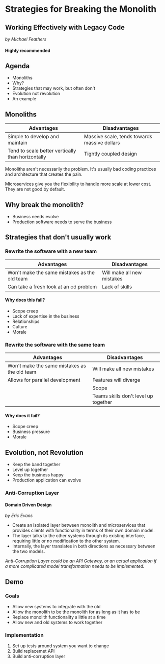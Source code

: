 # Strategies for Breaking the Monolith

## Working Effectively with Legacy Code
*by Michael Feathers*
#### Highly recommended

## Agenda
* Monoliths
* Why?
* Strategies that may work, but often don't
* Evolution not revolution
* An example

## Monoliths

| Advantages | Disadvantages|
|---|---|
| Simple to develop and maintain | Massive scale, tends towards massive dollars|
| Tend to scale better vertically than horizontally | Tightly coupled design|

Monoliths aren't necessarily the problem. It's usually bad coding practices and architecture that creates the pain.

Microservices give you the flexibility to handle more scale at lower cost. They are not good by default.

## Why break the monolith?

* Business needs evolve
* Production software needs to serve the business

## Strategies that don't usually work

### Rewrite the software with a new team

| Advantages | Disadvantages |
|---|---|
| Won't make the same mistakes as the old team | Will make all new mistakes |
| Can take a fresh look at an od problem | Lack of skills |

#### Why does this fail?

* Scope creep
* Lack of expertise in the business
* Relationships
* Culture 
* Morale

### Rewrite the software with the same team

| Advantages | Disadvantages |
|---|---|
| Won't make the same mistakes as the old team | Will make all new mistakes |
| Allows for parallel development | Features will diverge |
| | Scope |
| | Teams skills don't level up together |

#### Why does it fail?

* Scope creep
* Business pressure
* Morale

## Evolution, not Revolution

* Keep the band together
* Level up together
* Keep the business happy
* Production application can evolve

### Anti-Corruption Layer

#### Domain Driven Design
*by Eric Evans*

* Create an isolated layer between monolith and microservices that provides clients with functionality in terms of their own domain model.
* The layer talks to the other systems through its existing interface, requiring little or no modification to the other system.
* Internally, the layer translates in both directions as necessary between the two models.

*Anti-Corruption Layer could be an API Gateway, or an actual application if a more complicated model transformation needs to be implemented.*

## Demo 

### Goals

* Allow new systems to integrate with the old
* Allow the monolith to be the monolith for as long as it has to be
* Replace monolith functionality a little at a time
* Allow new and old systems to work together

### Implementation

1. Set up tests around system you want to change
1. Build replacemet API
1. Build anti-corruption layer

